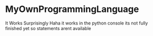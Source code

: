 # MyOwnProgrammingLanguage
It Works Surprisingly Haha
it works in the python console
its not fully finished yet so statements arent available
